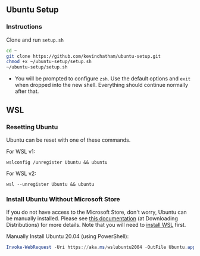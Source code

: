 ## Ubuntu Setup 

### Instructions

Clone and run `setup.sh`

```bash
cd ~
git clone https://github.com/kevinchatham/ubuntu-setup.git
chmod +x ~/ubuntu-setup/setup.sh
~/ubuntu-setup/setup.sh
```

- You will be prompted to configure `zsh`. Use the default options and `exit` when dropped into the new shell. Everything should continue normally after that.

## WSL

### Resetting Ubuntu

Ubuntu can be reset with one of these commands.

For WSL v1:
```batch
wslconfig /unregister Ubuntu && ubuntu
```

For WSL v2:
```batch
wsl --unregister Ubuntu && ubuntu
```

### Install Ubuntu Without Microsoft Store

If you do not have access to the Microsoft Store, don't worry, Ubuntu can be manually installed. Please see [this documentation](https://docs.microsoft.com/en-us/windows/wsl/install-manual) (at Downloading Distributions) for more details. Note that you will need to [install WSL](https://docs.microsoft.com/en-us/windows/wsl/install) first.

Manually Install Ubuntu 20.04 (using PowerShell):
```powershell
Invoke-WebRequest -Uri https://aka.ms/wslubuntu2004 -OutFile Ubuntu.appx -UseBasicParsing | Add-AppxPackage .\Ubuntu.appx
```

